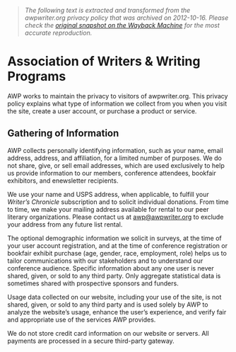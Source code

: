 > *The following text is extracted and transformed from the awpwriter.org privacy policy that was archived on 2012-10-16. Please check the [original snapshot on the Wayback Machine](https://web.archive.org/web/20121016035429id_/https%3A//www.awpwriter.org/privacy_policy) for the most accurate reproduction.*

# Association of Writers & Writing Programs

AWP works to maintain the privacy to visitors of awpwriter.org. This privacy policy explains what type of information we collect from you when you visit the site, create a user account, or purchase a product or service.

## Gathering of Information

AWP collects personally identifying information, such as your name, email address, address, and affiliation, for a limited number of purposes. We do not share, give, or sell email addresses, which are used exclusively to help us provide information to our members, conference attendees, bookfair exhibitors, and enewsletter recipients. 

We use your name and USPS address, when applicable, to fulfill your _Writer’s Chronicle_ subscription and to solicit individual donations. From time to time, we make your mailing address available for rental to our peer literary organizations. Please contact us at [awp](mailto:awp@awpwriter.org)[@](mailto:awp@awpwriter.org)[awpwriter](mailto:awp@awpwriter.org)[.](mailto:awp@awpwriter.org)[org](mailto:awp@awpwriter.org) to exclude your address from any future list rental.

The optional demographic information we solicit in surveys, at the time of your user account registration, and at the time of conference registration or bookfair exhibit purchase (age, gender, race, employment, role) helps us to tailor communications with our stakeholders and to understand our conference audience. Specific information about any one user is never shared, given, or sold to any third party. Only aggregate statistical data is sometimes shared with prospective sponsors and funders. 

Usage data collected on our website, including your use of the site, is not shared, given, or sold to any third party and is used solely by AWP to analyze the website’s usage, enhance the user’s experience, and verify fair and appropriate use of the services AWP provides. 

We do not store credit card information on our website or servers. All payments are processed in a secure third-party gateway. 
